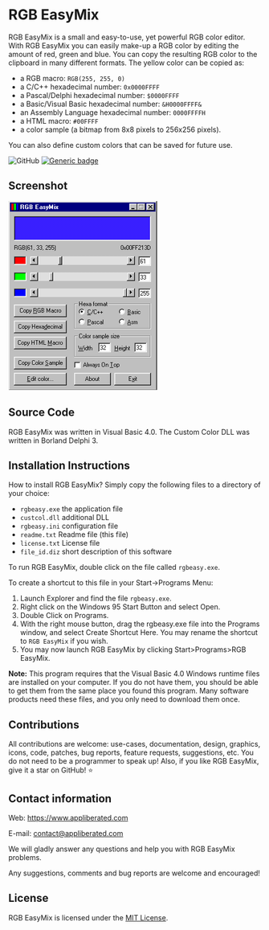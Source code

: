# RGB EasyMix

RGB EasyMix is a small and easy-to-use, yet powerful RGB color editor. With RGB EasyMix you can easily make-up a RGB color by editing the amount of red, green and blue. You can copy the resulting RGB color to the clipboard in many different formats. The yellow color can be copied as:

- a RGB macro: `RGB(255, 255, 0)`
- a C/C++ hexadecimal number: `0x0000FFFF`
- a Pascal/Delphi hexadecimal number: `$0000FFFF`
- a Basic/Visual Basic hexadecimal number: `&H0000FFFF&`
- an Assembly Language hexadecimal number: `0000FFFFH`
- a HTML macro: `#00FFFF`
- a color sample (a bitmap from 8x8 pixels to 256x256 pixels).

You can also define custom colors that can be saved for future use.

![GitHub](https://img.shields.io/github/license/appliberated/RGBEasyMix)
[![Generic badge](https://img.shields.io/badge/Made%20with%20❤%20in-Oradea,%20Romania-007AC7.svg)](https://shields.io/)

## Screenshot

![RGB EasyMix Screenshot](Assets/Repo/rgbeasy-screenshot.gif)

## Source Code

RGB EasyMix was written in Visual Basic 4.0. The Custom Color DLL was written in Borland Delphi 3.

## Installation Instructions

How to install RGB EasyMix? Simply copy the following files to a directory of your choice:

- `rgbeasy.exe` the application file
- `custcol.dll`	additional DLL
- `rgbeasy.ini` configuration file
- `readme.txt`  Readme file (this file)
- `license.txt` License file
- `file_id.diz` short description of this software

To run RGB EasyMix, double click on the file called `rgbeasy.exe`.

To create a shortcut to this file in your Start->Programs Menu:

1. Launch Explorer and find the file `rgbeasy.exe`.
2. Right click on the Windows 95 Start Button and select Open.
3. Double Click on Programs.
4. With the right mouse button, drag the rgbeasy.exe file into the Programs window, and select Create Shortcut Here. You may rename the shortcut to `RGB EasyMix` if you wish.
5. You may now launch RGB EasyMix by clicking Start>Programs>RGB EasyMix.

**Note:** This program requires that the Visual Basic 4.0 Windows runtime files are installed on your computer. If you do not have them, you should be able to  get them from the same place you found this program. Many software products need these files, and you only need to download them once.

## Contributions

All contributions are welcome: use-cases, documentation, design, graphics, icons, code, patches, bug reports, feature requests, suggestions, etc. You do not need to be a programmer to speak up! Also, if you like RGB EasyMix, give it a star on GitHub! ⭐️

## Contact information

Web: https://www.appliberated.com

E-mail:	contact@appliberated.com

We will gladly answer any questions and help you with RGB EasyMix problems.

Any suggestions, comments and bug reports are welcome and encouraged!

## License

RGB EasyMix is licensed under the [MIT License](LICENSE).
